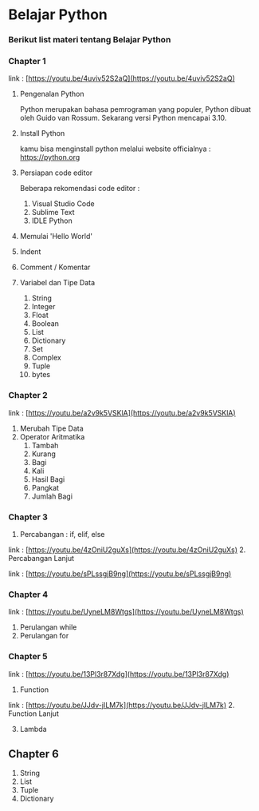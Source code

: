 # Belajar Python

### Berikut list materi tentang Belajar Python

### Chapter 1
link : [https://youtu.be/4uviv52S2aQ](https://youtu.be/4uviv52S2aQ)
1. Pengenalan Python

	Python merupakan bahasa pemrograman yang populer, Python dibuat oleh Guido van Rossum. Sekarang versi Python mencapai 3.10.

2. Install Python

	kamu bisa menginstall python melalui website officialnya : https://python.org

3. Persiapan code editor

	Beberapa rekomendasi code editor :
	1. Visual Studio Code 
	2. Sublime Text
	3. IDLE Python
	
4. Memulai 'Hello World'
5. Indent
6. Comment / Komentar
7. Variabel dan Tipe Data
	1. String
	2. Integer
	3. Float
	4. Boolean
	5. List
	6. Dictionary
	7. Set
	8. Complex
	9. Tuple
	10. bytes

### Chapter 2 
link : [https://youtu.be/a2v9k5VSKlA](https://youtu.be/a2v9k5VSKlA)
1. Merubah Tipe Data
2. Operator Aritmatika
	1. Tambah
	2. Kurang
	3. Bagi
	4. Kali
	5. Hasil Bagi
	6. Pangkat
	7. Jumlah Bagi

### Chapter 3
1. Percabangan : if, elif, else

link : [https://youtu.be/4zOniU2guXs](https://youtu.be/4zOniU2guXs)
2. Percabangan Lanjut

link : [https://youtu.be/sPLssgjB9ng](https://youtu.be/sPLssgjB9ng)

### Chapter 4
link : [https://youtu.be/UyneLM8Wtgs](https://youtu.be/UyneLM8Wtgs)
1. Perulangan while
2. Perulangan for

### Chapter 5
link : [https://youtu.be/13Pl3r87Xdg](https://youtu.be/13Pl3r87Xdg)
1. Function 

link : [https://youtu.be/JJdv-jILM7k](https://youtu.be/JJdv-jILM7k)
2. Function Lanjut

3. Lambda

## Chapter 6
1. String
2. List
3. Tuple
4. Dictionary